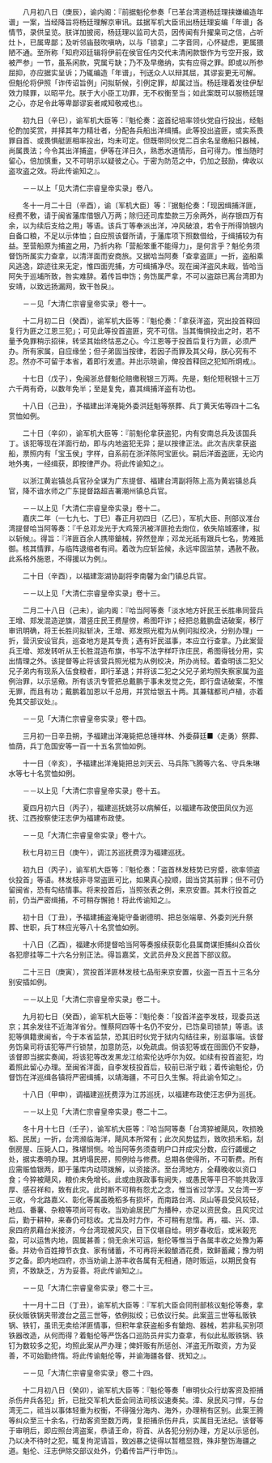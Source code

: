 <!-- { "loadSidebar": true } -->
　　八月初八日（庚辰），谕内阁：『前据魁伦参奏「已革台湾道杨廷理挟嫌编造年谱」一案，当经降旨将杨廷理解京审讯。兹据军机大臣讯出杨廷理妄编「年谱」各情节，录供呈览。朕详加披阅，杨廷理以监司大员，因传闻有升擢臬司之信，占听灶卜，已属卑鄙；及听邻庙鼓吹嗔吶，以与「锁拿」二字音同，心怀疑虑，更属猥陋不通。至所称「知府邓廷辑将伊前在侯官任内交代未清闲款银作为亏空开报，致被严参」一节，虽系闲款，究属亏缺；乃不及早缴纳，实有应得之罪。即或以所参屈抑，亦应据实呈诉；乃辄编造「年谱」，刊送众人以辩其屈，其谬妄更无可解。但魁伦将伊照「诈传诏旨例」问拟斩候，引例定罪，却属过当。杨廷理着发往伊犁效力赎罪，以昭平允。朕于大小臣工功罪，无不权衡至当；如此案既可以服杨廷理之心，亦足令此等卑鄙谬妄者咸知敬戒也』。

　　初九日（辛巳），谕军机大臣等：『魁伦奏：盗首纪培率领伙党自行投出，经魁伦酌加奖赏，并择其年力精壮者，分配各兵船出洋缉捕。此等投出盗匪，或实系畏罪自首、或畏惧艇匪相率投出，均未可定。但既带同伙党二百余名呈缴船只器械，尚属畏法；今令其出洋捕盗，伊等在洋日久，熟悉水道情形，自可得力。惟当随时留心，倍加慎重，又不可明示以疑彼之心。于密为防范之中，仍加之鼓励，俾收以盗攻盗之效。将此传谕知之』。

　　－－以上「见大清仁宗睿皇帝实录」卷八。

　　冬十一月二十日（辛酉），谕〔军机大臣〕等：『据魁伦奏：「现因缉捕洋匪，经费不敷，请于闽省藩库借银八万两；除归还司库垫款三万余两外，尚存银四万有余，以为续后支给之用」等语。该兵丁等奉派出洋，冲风破浪，若令于所得饷银内自备口粮，不足以示体恤；自应照该督所请，于藩库项下照数借给，于缉捕较为有益。至营船原为捕盗之用，乃折内称「营船笨重不能得力」，是何言乎？魁伦务须督饬所属实力查拿，以清洋面而安商旅。又据哈当阿奏「查拿盗匪」一折，盗船乘风逃逸，踪迹往来无定，惟四面兜捕，方可缉捕净尽。现在闽洋盗风未戢，皆哈当阿失于巡埔所致，咎实难辞。着传旨申饬；务饬属严拿，不可以盗踪已离台湾即为安靖，以致远扬漏网，致干咎戾』。

　　－－见「大清仁宗睿皇帝实录」卷十一。

　　十二月初二日（癸酉），谕军机大臣等：『魁伦奏：「拿获洋盗，究出投首释回复行为匪之江恩三犯」；可见此等投首盗匪，究不可信。当其悔惧投出之时，若不量予免罪稍示招徕，转坚其始终怙恶之心。今江恩等于投首后复行为匪，必须严办。所有家属，自应缘坐；但子弟固当按律，若因子而罪及其父母，朕心究有不忍。然亦不可留于本省，着即行发遣。并出示晓谕，俾投首释回之犯知所炯戒』。

　　十七日（戊子），免闽浙总督魁伦赔缴税银三万两。先是，魁伦短税银十三万六千两有奇，以数年免半；至是复免，嘉其缉捕洋盗有功也。

　　十八日（己丑），予福建出洋淹毙外委洪廷魁等祭葬、兵丁黄天佑等四十二名赏恤如例。

　　二十日（辛卯），谕军机大臣等：『前魁伦拿获盗犯，内有安南总兵及该国兵丁。该犯等现在洋面行劫，即与内地盗犯无异；是以按律正法。此次吉庆拿获盗船，票照内有「宝玉侯」字样，自系前在浙洋陈阿宝匪伙。嗣后洋面盗匪，无论内地外夷，一经缉获，即按律严办。将此传谕知之』。

　　以浙江黄岩镇总兵官孙全谋为广东提督、福建台湾副将陈上高为黄岩镇总兵官，降不谙水师之广东提督路超吉署潮州镇总兵官。

　　－－以上见「大清仁宗睿皇帝实录」卷十二。  
　　嘉庆二年（一七九七、丁巳）春正月初四日（乙巳），军机大臣、刑部议准台湾提督哈当阿等奏：『千总邓龙光于大鸡笼汛被洋匪抢去炮位，依失陷城塞律，拟以斩候』。得旨：『洋匪百余人携带鎗械，猝然登岸；邓龙光祇有跟兵七名，势难抵御。核其情罪，与临阵退缩者有间。着改为应斩监候，永远牢固监禁，遇赦不赦。此系格外施恩，不得援以为例』。

　　二十日（辛酉），以福建澎湖协副将李南馨为金门镇总兵官。

　　－－以上见「大清仁宗睿皇帝实录」卷十三。

　　二月二十八日（己未），谕内阁：『哈当阿等奏「淡水地方奸民王长胜串同营兵王增、郑发混造逆旗，潜竖庄民王费屋傍，希图吓诈；经把总戴鹏盘诘破案，移厅审讯明确，将王长胜问拟斩决，王增、郑发照光棍为从例问拟绞决，分别办理」一折，营汛安设官兵，巡查地方是其专责；遇有奸民滋事，本应立行查拿。乃此案营兵王增、郑发转听从王长胜混造布旗，书写不法字样吓诈庄民，希图得钱分用，实出情理之外。该提督等止将该营兵照光棍为从例绞决，所办尚轻。着查明该二犯父兄子弟内有现系入伍食粮者，即行革退；并将该二犯之父兄子弟均照失察家属为盗例治罪，以示惩儆。所有该汛专管把总戴鹏于事未发觉之先，即行盘诘破案，不惟无罪，而且有功；戴鹏着加恩以千总用，并赏给银五十两。其兼辖都司卢植，亦着免其交部议处』。

　　－－见「大清仁宗睿皇帝实录」卷十四。

　　三月初一日辛丑朔，予福建出洋淹毙把总锺祥林、外委薛廷■〈走勇〉祭葬、恤荫，兵丁危国安等一百一十五名赏恤如例。

　　十一日（辛亥），予福建出洋淹毙把总刘天云、马兵陈飞腾等六名、守兵朱琳水等七十名赏恤如例。

　　－－以上见「大清仁宗睿皇帝实录」卷十五。

　　夏四月初六日（丙子），福建巡抚姚芬以病解任，以福建布政使田凤仪为巡抚、江西按察使汪志伊为福建布政使。

　　－－见「大清仁宗睿皇帝实录」卷十六。

　　秋七月初三日（庚午），调江苏巡抚费淳为福建巡抚。

　　初九日（丙子），谕军机大臣等：『魁伦奏：「盗首林发枝势已穷蹙，欲率领盗伙投首」等语。林发枝非寻常盗匪可比，如果真心投顺，固当贷其前罪；但不可仍留闽省，恐有勾结情事。将来投首后，当照张表之例，来京安置。其未行投首之前，仍当严密缉捕，不可稍存懈驰！将此传谕知之』。

　　初十日（丁丑），予福建捕盗淹毙守备谢德明、把总张端章、外委刘光升祭葬、世职，兵丁林应光等八十名赏恤如例。

　　十八日（乙酉），福建水师提督哈当阿等奏报续获彰化县属商谋拒捕纠众首伙各犯廖挂等二十六名分别正法。得旨嘉奖，文武员弁及义民首下部议叙。

　　二十三日（庚寅），赏投首洋匪林发枝七品衔来京安置，伙盗一百五十三名分别安插如例。

　　－－以上见「大清仁宗睿皇帝实录」卷二十。

　　九月初七日（癸酉），谕军机大臣等：『魁伦奏：「投首洋盗李发枝，现委员送京；其余发往不近海洋省分。惟蔡阿四等十名仍不安分，已饬臬司锁禁」等语。该犯等俱籍隶闽省，今于本省监禁，恐其旧时伙党于狱内勾结往来，别滋事端。该督务饬臬司将该犯等严行锁禁，加意防范，以免疏虞。倘该犯等或在囹圄仍不安静，该督即当据实奏闻，将该犯等改发黑龙江给索伦达呼尔为奴。如续有投首盗犯，均着照此留心办理。至闽省洋面，自李发枝投首后，较前已渐宁戢；着传谕魁伦，仍督饬在洋巡缉各镇将严密缉捕，以靖海疆，不可日久生懈。将此谕令知之』。

　　十八日（甲申），调福建巡抚费淳为江苏巡抚，以福建布政使汪志伊为巡抚。

　　－－以上见「大清仁宗睿皇帝实录」卷二十二。

　　冬十月十七日（壬子），谕军机大臣等：『哈当阿等奏「台湾猝被飓风，吹损晚稻、民居」一折，台湾濒临海洋，飓风本所常有；此次风势猛烈，致吹损禾稻，刮倒房屋、压毙人口，殊堪悯恻。哈当阿等务须查明户口并成灾分数，应行蠲缓之处，据实奏明办理。其坍塌民房，照例给与修费。总期各使得所，不可靳费。所有应需赈恤银两，即于藩库内动项拨解，以资接济。至台湾地方，全藉晚收以资口食；今猝被飓风，粮价未免增长。此或由朕政事有阙失，或愚民等平日不能共敦淳厚、感召祥和，致有此灾。此时断不可稍有怨尤之念，惟当省过学淳。又台湾一岁三收，今北路嘉义、彰化等属虽晚稻多有损坏，而南路台湾、凤山等县受风较轻，地瓜、番薯、杂粮等项尚可有收。当劝谕居民广为播种，亦足以资民食。且风灾过后，勤于耕种，来春仍可稔收。尤当及时力作，不可稍有怠惰。再，福、兴、漳、泉四府夙藉台米接济，今台湾现被风灾，目下仅堪自给。明岁春收后，或米榖充盈，可以运售内地，固属甚善；倘无余米可运，魁伦等惟当于各属丰收之处豫为筹备。并劝令百姓撙节衣食、家有储蓄，不可再将米榖酿酒花费，致鲜蓄藏；豫为明岁之备。即内地四府，亦当劝谕上游丰收各属有无相通，随时贩运，以期民食有资，不致缺乏，方为妥善。将此传谕知之』。

　　－－见「大清仁宗睿皇帝实录」卷二十三。

　　十一月十二日（丁丑），谕军机大臣等：『军机大臣会同刑部核议魁伦等奏，拿获伙贩铁锅夹带渡台之蓝三世等，依例拟绞；已依议行矣。此案蓝三世等私贩铁锅、铁钉，虽讯无卖给洋匪情事，但积年拿获盗船多有鎗炮、器械，若非私买别项铁器改造，从何而得？着魁伦等严饬各口巡防员弁实力查拿，有似此私贩铁锅、铁钉为数较多之犯，均照此案从严办理；俾奸贩有所惩创、洋盗无所取资，方为妥善，不可始勤终惰。将此传谕魁伦等，并谕海疆各督、抚知之』。

　　－－见「大清仁宗睿皇帝实录」卷二十四。

　　十二月初八日（癸卯），谕军机大臣等：『魁伦等奏「审明伙众行劫客资及拒捕杀伤弁兵各犯」折，已批交军机大臣会同法司核议速奏矣。漳、泉民风刁悍，与台湾无二，祗当以事体轻重为权衡，不得强分海内、海外，办理稍有区别。此案王腾等纠众至三十余名，行劫客资至数万两，复拒捕杀伤弁兵，实属目无法纪。该督等于审明后，即应照台湾盗案，恭请王命，将首、从各犯分别办理，方足以示惩创。乃以决不待时之犯，辄复拘泥请旨，致凶暴之徒得以暂稽显戮，殊非整饬海疆之道。魁伦、汪志伊除交部议处外，仍着传旨严行申饬』。

